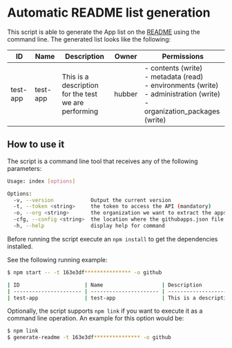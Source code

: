 # Automatic README list generation

This script is able to generate the App list on the [README](../README.md) using the command line. The generated list looks like the following:

| ID                     | Name                   | Description                                          | Owner   | Permissions                                                                                                                          |
| ---------------------- | ---------------------- | ---------------------------------------------------- | ------- | ------------------------------------------------------------------------------------------------------------------------------------ |
| test-app               | test-app               | This is a description for the test we are performing | hubber  | - contents (write)<br>- metadata (read)<br>- environments (write)<br>- administration (write)<br>- organization_packages (write)<br> |

## How to use it

The script is a command line tool that receives any of the following parameters:

```bash
Usage: index [options]

Options:
  -v, --version            Output the current version
  -t, --token <string>     the token to access the API (mandatory)
  -o, --org <string>       the organization we want to extract the apps from (mandatory)
  -cfg, --config <string>  the location where the githubapps.json file is (mandatory)
  -h, --help               display help for command
```

Before running the script execute an `npm install` to get the dependencies installed.

See the following running example:

```bash
$ npm start -- -t 163e3df*************** -o github

| ID                     | Name                   | Description                                          | Owner   | Permissions                                                                                                                          |
| ---------------------- | ---------------------- | ---------------------------------------------------- | ------- | ------------------------------------------------------------------------------------------------------------------------------------ |
| test-app               | test-app               | This is a description for the test we are performing | hubber  | - contents (write)<br>- metadata (read)<br>- environments (write)<br>- administration (write)<br>- organization_packages (write)<br> |
```

Optionally, the script supports `npm link` if you want to execute it as a command line operation. An example for this
option would be:

```bash
$ npm link
$ generate-readme -t 163e3df*************** -o github
```
